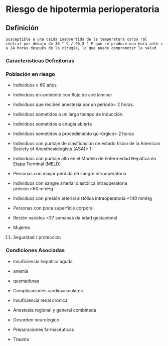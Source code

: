 # Riesgo de hipotermia perioperatoria
## Definición
	Susceptible a una caída inadvertida de la temperatura corpo ral central por debajo de 36 ° C / 96,8 ° F que se produce una hora ante s a 24 horas después de la cirugía, lo que puede comprometer la salud.

### Caracteristicas Definitorias


### Población en riesgo
- Individuos ≥ 60 años   
- Individuos en ambiente con flujo 
de aire laminar   
- Individuos que reciben anestesia 
por un período> 2 horas.   
- Individuos sometidos a un 
largo tiempo de inducción.   
- Individuos sometidos a 
cirugía abierta   
- Individuos sometidos a 
procedimiento quirúrgico> 2 
horas   
- Individuos con puntaje de 
clasificación de estado físico de la 
American Society of 
Anesthesiologists (ASA)> 1   
 
 
- Individuos con puntaje alto en el 
Modelo de Enfermedad 
Hepática en Etapa Terminal 
(MELD)   
- Personas con mayor pérdida de 
sangre intraoperatoria   
- Individuos con sangre arterial 
diastólica intraoperatoria   
presión <60 mmHg   
- Individuos con presión arterial 
sistólica intraoperatoria <140 
mmHg   
- Personas con poca superficie 
corporal   
- Recién nacidos <37 semanas de 
edad gestacional   
- Mujeres   
 
 
 
 
 
 
 
 
 
 
 11. Seguridad / protección

### Condiciones Asociadas
- Insuficiencia hepática aguda   
- anemia   
- quemaduras   
- Complicaciones 
cardiovasculares   
- Insuficiencia renal crónica   
 
- Anestesia regional y general 
combinada   
- Desorden neurológico   
- Preparaciones farmacéuticas   
- Trauma


